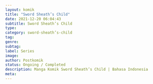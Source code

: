 ```yaml
---
layout: komik
title: "Sword Sheath’s Child"
date: 2021-12-20 06:04:43
subtitle: Sword Sheath’s Child
type: 
category: sword-sheath’s-child
tag: 
genre: 
subtag: 
label: Series
image: 
author: Postkomik
status: Ongoing / Completed
description: Manga Komik Sword Sheath’s Child | Bahasa Indonesia
meta: 
---
```

